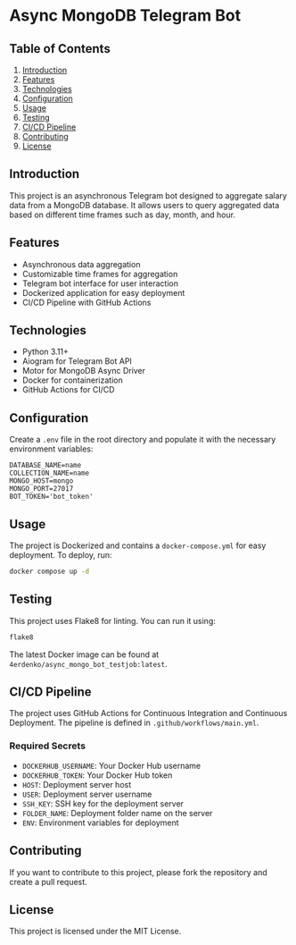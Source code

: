 
# Async MongoDB Telegram Bot

## Table of Contents

1. [Introduction](#introduction)
2. [Features](#features)
3. [Technologies](#technologies)
4. [Configuration](#configuration)
5. [Usage](#usage)
6. [Testing](#testing)
7. [CI/CD Pipeline](#cicd-pipeline)
8. [Contributing](#contributing)
9. [License](#license)

## Introduction

This project is an asynchronous Telegram bot designed to aggregate salary data from a MongoDB database. It allows users to query aggregated data based on different time frames such as day, month, and hour.

## Features

- Asynchronous data aggregation
- Customizable time frames for aggregation
- Telegram bot interface for user interaction
- Dockerized application for easy deployment
- CI/CD Pipeline with GitHub Actions

## Technologies

- Python 3.11+
- Aiogram for Telegram Bot API
- Motor for MongoDB Async Driver
- Docker for containerization
- GitHub Actions for CI/CD

## Configuration

Create a `.env` file in the root directory and populate it with the necessary environment variables:

```env
DATABASE_NAME=name
COLLECTION_NAME=name
MONGO_HOST=mongo
MONGO_PORT=27017
BOT_TOKEN='bot_token'
```

## Usage

The project is Dockerized and contains a `docker-compose.yml` for easy deployment. To deploy, run:

```bash
docker compose up -d
```

## Testing

This project uses Flake8 for linting. You can run it using:

```bash
flake8
```

The latest Docker image can be found at `4erdenko/async_mongo_bot_testjob:latest`.

## CI/CD Pipeline

The project uses GitHub Actions for Continuous Integration and Continuous Deployment. The pipeline is defined in `.github/workflows/main.yml`.

### Required Secrets

- `DOCKERHUB_USERNAME`: Your Docker Hub username
- `DOCKERHUB_TOKEN`: Your Docker Hub token
- `HOST`: Deployment server host
- `USER`: Deployment server username
- `SSH_KEY`: SSH key for the deployment server
- `FOLDER_NAME`: Deployment folder name on the server
- `ENV`: Environment variables for deployment

## Contributing

If you want to contribute to this project, please fork the repository and create a pull request.

## License

This project is licensed under the MIT License.